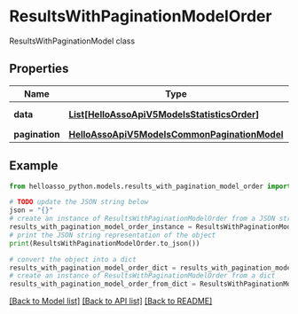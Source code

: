 # ResultsWithPaginationModelOrder

ResultsWithPaginationModel class

## Properties

Name | Type | Description | Notes
------------ | ------------- | ------------- | -------------
**data** | [**List[HelloAssoApiV5ModelsStatisticsOrder]**](HelloAssoApiV5ModelsStatisticsOrder.md) | Data property | [optional] 
**pagination** | [**HelloAssoApiV5ModelsCommonPaginationModel**](HelloAssoApiV5ModelsCommonPaginationModel.md) |  | [optional] 

## Example

```python
from helloasso_python.models.results_with_pagination_model_order import ResultsWithPaginationModelOrder

# TODO update the JSON string below
json = "{}"
# create an instance of ResultsWithPaginationModelOrder from a JSON string
results_with_pagination_model_order_instance = ResultsWithPaginationModelOrder.from_json(json)
# print the JSON string representation of the object
print(ResultsWithPaginationModelOrder.to_json())

# convert the object into a dict
results_with_pagination_model_order_dict = results_with_pagination_model_order_instance.to_dict()
# create an instance of ResultsWithPaginationModelOrder from a dict
results_with_pagination_model_order_from_dict = ResultsWithPaginationModelOrder.from_dict(results_with_pagination_model_order_dict)
```
[[Back to Model list]](../README.md#documentation-for-models) [[Back to API list]](../README.md#documentation-for-api-endpoints) [[Back to README]](../README.md)


